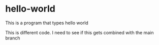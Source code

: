# hello-world
This is a program that types hello world 

This is different code. I need to see if this gets combined with the main branch 
